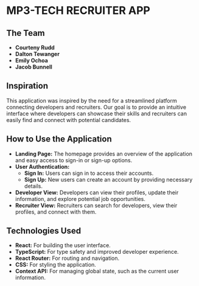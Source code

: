 # MP3-TECH RECRUITER APP

## The Team
- **Courteny Rudd**
- **Dalton Tewanger**
- **Emily Ochoa**
- **Jacob Bunnell**

## Inspiration
This application was inspired by the need for a streamlined platform connecting developers and recruiters. Our goal is to provide an intuitive interface where developers can showcase their skills and recruiters can easily find and connect with potential candidates.

## How to Use the Application
- **Landing Page:** The homepage provides an overview of the application and easy access to sign-in or sign-up options.
- **User Authentication:**
  - **Sign In:** Users can sign in to access their accounts.
  - **Sign Up:** New users can create an account by providing necessary details.
- **Developer View:** Developers can view their profiles, update their information, and explore potential job opportunities.
- **Recruiter View:** Recruiters can search for developers, view their profiles, and connect with them.

## Technologies Used
- **React:** For building the user interface.
- **TypeScript:** For type safety and improved developer experience.
- **React Router:** For routing and navigation.
- **CSS:** For styling the application.
- **Context API:** For managing global state, such as the current user information.


